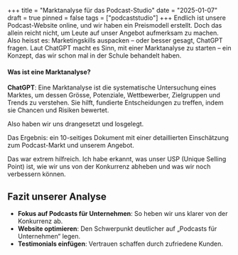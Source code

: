 +++
title = "Marktanalyse für das Podcast-Studio"
date = "2025-01-07"
draft = true
pinned = false
tags = ["podcaststudio"]
+++
Endlich ist unsere Podcast-Website online, und wir haben ein Preismodell erstellt. Doch das allein reicht nicht, um Leute auf unser Angebot aufmerksam zu machen. Also heisst es: Marketingskills auspacken – oder besser gesagt, ChatGPT fragen. Laut ChatGPT macht es Sinn, mit einer Marktanalyse zu starten – ein Konzept, das wir schon mal in der Schule behandelt haben.

#### Was ist eine Marktanalyse?

**ChatGPT**: Eine Marktanalyse ist die systematische Untersuchung eines Marktes, um dessen Grösse, Potenziale, Wettbewerber, Zielgruppen und Trends zu verstehen. Sie hilft, fundierte Entscheidungen zu treffen, indem sie Chancen und Risiken bewertet.

Also haben wir uns drangesetzt und losgelegt.

Das Ergebnis: ein 10-seitiges Dokument mit einer detaillierten Einschätzung zum Podcast-Markt und unserem Angebot.

Das war extrem hilfreich. Ich habe erkannt, was unser USP (Unique Selling Point) ist, wie wir uns von der Konkurrenz abheben und was wir noch verbessern können.

## Fazit unserer Analyse

* **Fokus auf Podcasts für Unternehmen**: So heben wir uns klarer von der Konkurrenz ab.
* **Website optimieren**: Den Schwerpunkt deutlicher auf „Podcasts für Unternehmen“ legen.
* **Testimonials einfügen**: Vertrauen schaffen durch zufriedene Kunden.